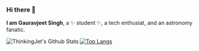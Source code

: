 ### Hi there 👋

**I am Gauravjeet Singh**, a ✨ student ✨, a tech enthusiat, and an astronomy fanatic.

<img align="left" alt="ThinkingJet's Github Stats" src="https://github-readme-stats.vercel.app/api?username=ThinkingJet&show_icons=true&theme=blueberry"/>

[![Top Langs](https://github-readme-stats.vercel.app/api/top-langs/?username=ThinkingJet&layout=compact)](https://github.com/ThinkingJet/github-readme-stats)






<!--  
because its `README.md` (this file) appears on your GitHub profile.

  
Here are some ideas to get you started:

- 🔭 I’m currently working on ...
- 🌱 I’m currently learning ...
- 👯 I’m looking to collaborate on ...
- 🤔 I’m looking for help with ...
- 💬 Ask me about ...
- 📫 How to reach me: ...
- 😄 Pronouns: ...
- ⚡ Fun fact: ...
-->
